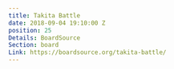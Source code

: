 ```yaml
---
title: Takita Battle
date: 2018-09-04 19:10:00 Z
position: 25
Details: BoardSource
Section: board
Link: https://boardsource.org/takita-battle/
---
```


